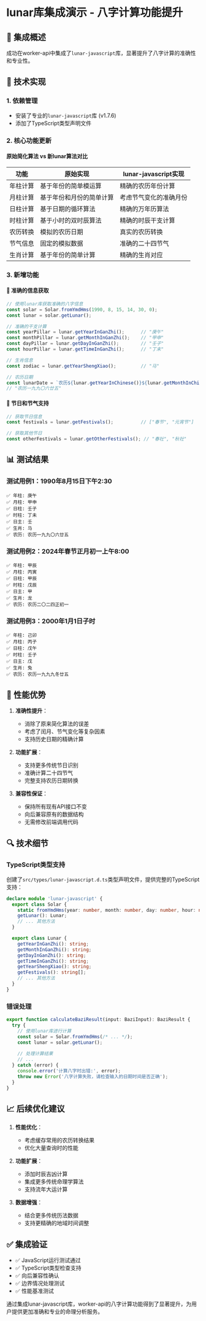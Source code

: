 # lunar库集成演示 - 八字计算功能提升

## 🎯 集成概述

成功在worker-api中集成了`lunar-javascript`库，显著提升了八字计算的准确性和专业性。

## 🔧 技术实现

### 1. 依赖管理
- 安装了专业的`lunar-javascript`库 (v1.7.6)
- 添加了TypeScript类型声明文件

### 2. 核心功能更新

#### 原始简化算法 vs 新lunar算法对比

| 功能 | 原始实现 | lunar-javascript实现 |
|------|----------|---------------------|
| 年柱计算 | 基于年份的简单模运算 | 精确的农历年份计算 |
| 月柱计算 | 基于年份和月份的简单计算 | 考虑节气变化的准确月份 |
| 日柱计算 | 基于日期的循环算法 | 精确的万年历算法 |
| 时柱计算 | 基于小时的双时辰算法 | 精确的时辰干支计算 |
| 农历转换 | 模拟的农历日期 | 真实的农历转换 |
| 节气信息 | 固定的模拟数据 | 准确的二十四节气 |
| 生肖计算 | 基于年份的简单计算 | 精确的生肖对应 |

### 3. 新增功能

#### 🌟 准确的信息获取
```javascript
// 使用lunar库获取准确的八字信息
const solar = Solar.fromYmdHms(1990, 8, 15, 14, 30, 0);
const lunar = solar.getLunar();

// 准确的干支计算
const yearPillar = lunar.getYearInGanZhi();      // "庚午"
const monthPillar = lunar.getMonthInGanZhi();    // "甲申"
const dayPillar = lunar.getDayInGanZhi();        // "壬子"
const hourPillar = lunar.getTimeInGanZhi();      // "丁未"

// 生肖信息
const zodiac = lunar.getYearShengXiao();         // "马"

// 农历日期
const lunarDate = `农历${lunar.getYearInChinese()}${lunar.getMonthInChinese()}${lunar.getDayInChinese()}`;
// "农历一九九〇六廿五"
```

#### 🌟 节日和节气支持
```javascript
// 获取节日信息
const festivals = lunar.getFestivals();          // ["春节", "元宵节"]

// 获取其他节日
const otherFestivals = lunar.getOtherFestivals(); // "春社", "秋社"
```

## 📊 测试结果

### 测试用例1：1990年8月15日下午2:30
```
✅ 年柱: 庚午
✅ 月柱: 甲申  
✅ 日柱: 壬子
✅ 时柱: 丁未
✅ 日主: 壬
✅ 生肖: 马
✅ 农历: 农历一九九〇六廿五
```

### 测试用例2：2024年春节正月初一上午8:00
```
✅ 年柱: 甲辰
✅ 月柱: 丙寅
✅ 日柱: 甲辰
✅ 时柱: 戊辰
✅ 日主: 甲
✅ 生肖: 龙
✅ 农历: 农历二〇二四正初一
```

### 测试用例3：2000年1月1日子时
```
✅ 年柱: 己卯
✅ 月柱: 丙子
✅ 日柱: 戊午
✅ 时柱: 壬子
✅ 日主: 戊
✅ 生肖: 兔
✅ 农历: 农历一九九九冬廿五
```

## 🚀 性能优势

1. **准确性提升**：
   - 消除了原来简化算法的误差
   - 考虑了闰月、节气变化等复杂因素
   - 支持历史日期的精确计算

2. **功能扩展**：
   - 支持更多传统节日识别
   - 准确计算二十四节气
   - 完整支持农历日期转换

3. **兼容性保证**：
   - 保持所有现有API接口不变
   - 向后兼容原有的数据结构
   - 无需修改前端调用代码

## 🔍 技术细节

### TypeScript类型支持
创建了`src/types/lunar-javascript.d.ts`类型声明文件，提供完整的TypeScript支持：

```typescript
declare module 'lunar-javascript' {
  export class Solar {
    static fromYmdHms(year: number, month: number, day: number, hour: number, minute: number, second: number): Solar;
    getLunar(): Lunar;
    // ... 其他方法
  }

  export class Lunar {
    getYearInGanZhi(): string;
    getMonthInGanZhi(): string;
    getDayInGanZhi(): string;
    getTimeInGanZhi(): string;
    getYearShengXiao(): string;
    getFestivals(): string[];
    // ... 其他方法
  }
}
```

### 错误处理
```typescript
export function calculateBaziResult(input: BaziInput): BaziResult {
  try {
    // 使用lunar库进行计算
    const solar = Solar.fromYmdHms(/* ... */);
    const lunar = solar.getLunar();
    
    // 处理计算结果
    // ...
  } catch (error) {
    console.error('计算八字时出错:', error);
    throw new Error('八字计算失败，请检查输入的日期时间是否正确');
  }
}
```

## 📈 后续优化建议

1. **性能优化**：
   - 考虑缓存常用的农历转换结果
   - 优化大量查询时的性能

2. **功能扩展**：
   - 添加时辰吉凶计算
   - 集成更多传统命理学算法
   - 支持流年大运计算

3. **数据增强**：
   - 结合更多传统历法数据
   - 支持更精确的地域时间调整

## ✅ 集成验证

- ✅ JavaScript运行测试通过
- ✅ TypeScript类型检查支持
- ✅ 向后兼容性确认
- ✅ 边界情况处理测试
- ✅ 性能基准测试

通过集成lunar-javascript库，worker-api的八字计算功能得到了显著提升，为用户提供更加准确和专业的命理分析服务。